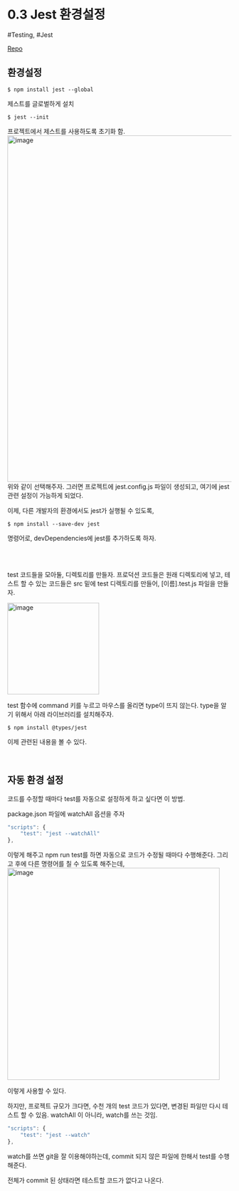 # 0.3 Jest 환경설정

#Testing, #Jest

[Repo](https://github.com/pozafly/Jest-Example)

## 환경설정

```shell
$ npm install jest --global
```

제스트를 글로벌하게 설치

```shell
$ jest --init
```

프로젝트에서 제스트를 사용하도록 초기화 함.
<img width="779" alt="image" src="https://user-images.githubusercontent.com/59427983/193539054-dab98f5f-1d1d-4152-bda2-197e93d4764a.png">
위와 같이 선택해주자. 그러면 프로젝트에 jest.config.js 파일이 생성되고, 여기에 jest관련 설정이 가능하게 되었다.

이제, 다른 개발자의 환경에서도 jest가 실행될 수 있도록,

```shell
$ npm install --save-dev jest
```

명령어로, devDependencies에 jest를 추가하도록 하자.

<br/>

<br/>

test 코드들을 모아둘, 디렉토리를 만들자. 프로덕션 코드들은 원래 디렉토리에 넣고, 테스트 할 수 있는 코드들은 src 밑에 test 디렉토리를 만들어, [이름].test.js 파일을 만들자.

<img width="206" alt="image" src="https://user-images.githubusercontent.com/59427983/193540240-a71648d1-7ac0-4a25-818a-00123d40ad1a.png">

<br/>

test 함수에 command 키를 누르고 마우스를 올리면 type이 뜨지 않는다. type을 알기 위해서 아래 라이브러리를 설치해주자.

```shell
$ npm install @types/jest
```

이제 관련된 내용을 볼 수 있다.

<br/>

## 자동 환경 설정

코드를 수정할 때마다 test를 자동으로 설정하게 하고 싶다면 이 방법.

package.json 파일에 watchAll 옵션을 주자

```js
"scripts": {
	"test": "jest --watchAll"
},
```

이렇게 해주고 npm run test를 하면 자동으로 코드가 수정될 때마다 수행해준다.
그리고 후에 다른 명령어를 칠 수 있도록 해주는데,
<img width="477" alt="image" src="https://user-images.githubusercontent.com/59427983/193550600-1a6a9693-5929-49f4-875b-963bb8941c4c.png">

이렇게 사용할 수 있다.

하지만, 프로젝트 규모가 크다면, 수천 개의 test 코드가 있다면, 변경된 파일만 다시 테스트 할 수 있음.
watchAll 이 아니라, watch를 쓰는 것임.

```js
"scripts": {
	"test": "jest --watch"
},
```

watch를 쓰면 git을 잘 이용해야하는데, commit 되지 않은 파일에 한해서 test를 수행해준다.

전체가 commit 된 상태라면 테스트할 코드가 없다고 나온다.
